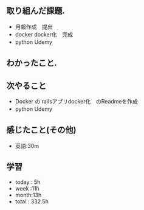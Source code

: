 ## 取り組んだ課題.  
* 月報作成　提出
* docker docker化　完成
* python Udemy　
## わかったこと.

 ## 次やること 
+ Docker の railsアプリdocker化　のReadmeを作成
+ python Udemy　
## 感じたこと(その他)
+ 英語:30m
## 学習
+ today : 5h 
+ week :11h
+ month:13h
+ total : 332.5h